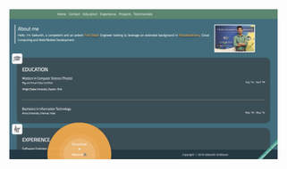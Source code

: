 <img src="https://github.com/vaikzs/vaikzs.github.io/blob/master/img/screenshot.png" alt="vaikzs.github.io" width="480" height="270"> 

